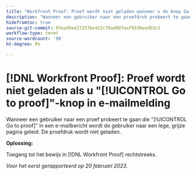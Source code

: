 ```yaml
---
title: "Workfront Proof: Proef wordt niet geladen wanneer u de knop Ga naar proefdruk in e-mailmelding gebruikt."
description: "Wanneer een gebruiker naar een proefdruk probeert te gaan met de knop Ga naar proefdruk in een e-mailbericht, wordt de gebruiker naar een lege, grijze pagina geleid. De proefdruk wordt niet geladen."
hidefromtoc: true
source-git-commit: 97ea50ee27257be432c78ad80feaf9339eedb3c3
workflow-type: tm+mt
source-wordcount: '98'
ht-degree: 0%

---
```



# [!DNL Workfront Proof]: Proef wordt niet geladen als u &quot;[!UICONTROL Go to proof]&quot;-knop in e-mailmelding

Wanneer een gebruiker naar een proef probeert te gaan die &quot;[!UICONTROL Go to proof]&quot; in een e-mailbericht wordt de gebruiker naar een lege, grijze pagina geleid. De proefdruk wordt niet geladen.

**Oplossing:**

Toegang tot het bewijs in [!DNL Workfront Proof] rechtstreeks.

_Voor het eerst gerapporteerd op 20 februari 2023._


